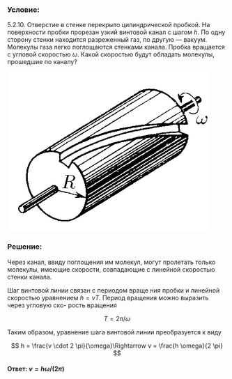###  Условие:

$5.2.10.$ Отверстие в стенке перекрыто цилиндрической пробкой. На поверхности пробки прорезан узкий винтовой канал с шагом $h$. По одну сторону стенки находится разреженный газ, по другую — вакуум. Молекулы газа легко поглощаются стенками канала. Пробка вращается с угловой скоростью $\omega$. Какой скоростью будут обладать молекулы, прошедшие по каналу?

![К задаче $5.2.10$|464x366, 30%](../../img/5.2.10/5.2.10.png)

###  Решение:

Через канал, ввиду поглощения им молекул, могут пролетать только молекулы, имеющие скорости, совпадающие с линейной скоростью стенки канала.

Шаг винтовой линии связан с периодом враще ния пробки и линейной скоростью уравнением $h=vT$. Период вращения можно выразить через угловую ско- рость вращения

$$
Т=2\pi / \omega
$$

Таким образом, уравнение шага винтовой линии преобразуется к виду

$$
h = \frac{v \cdot 2 \pi}{\omega}\Rightarrow v = \frac{h \omega}{2 \pi}
$$

#### Ответ: $v = h\omega /(2\pi )$
